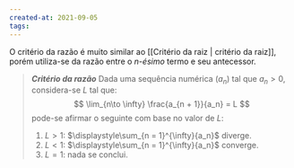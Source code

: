 ```yaml
---
created-at: 2021-09-05
tags:
---
```

O critério da razão é muito similar ao [[Critério da raiz | critério da raiz]], porém utiliza-se da razão entre o *n-ésimo* termo e seu antecessor.

> ***Critério da razão***
> Dada uma sequência numérica $(a_n)$ tal que $a_n > 0$, considera-se $L$ tal que:
>$$
  \lim_{n\to \infty} \frac{a_{n + 1}}{a_n} = L
>$$
> pode-se afirmar o seguinte com base no valor de $L$:
> 1. $L > 1$: $\displaystyle\sum_{n = 1}^{\infty}{a_n}$ diverge.
> 2. $L < 1$: $\displaystyle\sum_{n = 1}^{\infty}{a_n}$ converge.
> 3. $L = 1$: nada se conclui.